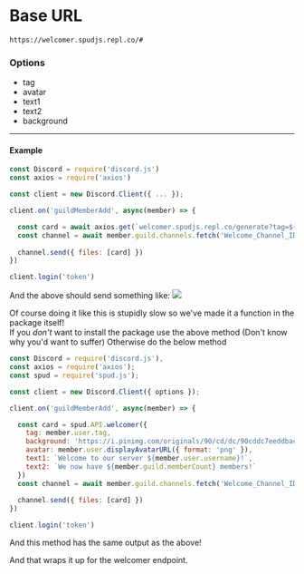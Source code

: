 # Base URL
```
https://welcomer.spudjs.repl.co/#
```

### Options
- tag
- avatar
- text1
- text2
- background
---
#### Example
```js
const Discord = require('discord.js')
const axios = require('axios')

const client = new Discord.Client({ ... });

client.on('guildMemberAdd', async(member) => {

  const card = await axios.get(`welcomer.spudjs.repl.co/generate?tag=${member.user.tag}&avatar=${member.user.displayAvatarURL({ format: 'png' })}&background=https://i.pinimg.com/originals/90/cd/dc/90cddc7eeddbac6b17b4e25674e9e971.jpg`);
  const channel = await member.guild.channels.fetch('Welcome_Channel_ID');
  
  channel.send({ files: [card] })
})

client.login('token')
```
And the above should send something like:
![](https://welcomer.spudjs.repl.co/generate?tag=</Keita>&background=https://i.pinimg.com/originals/90/cd/dc/90cddc7eeddbac6b17b4e25674e9e971.jpg&avatar=https://cdn.discordapp.com/avatars/814179005515038720/569c2e33f4d3ecbce6008474cc6c6122.png&text1=Welcome%20to%20our%20server%20%3C/Keita%3E&text2=We%20now%20have%2010%20members!)

Of course doing it like this is stupidly slow so we've made it a function in the package itself!<br>
If you *don't* want to install the package use the above method (Don't know why you'd want to suffer) Otherwise do the below method

```js
const Discord = require('discord.js'),
const axios = require('axios');
const spud = require('spud.js');

const client = new Discord.Client({ options });

client.on('guildMemberAdd', async(member) => {

  const card = spud.API.welcomer({
    tag: member.user.tag,
    background: 'https://i.pinimg.com/originals/90/cd/dc/90cddc7eeddbac6b17b4e25674e9e971.jpg',
    avatar: member.user.displayAvatarURL({ format: 'png' }),
    text1: `Welcome to our server ${member.user.username}!`,
    text2: `We now have ${member.guild.memberCount} members!`
  })
  const channel = await member.guild.channels.fetch('Welcome_Channel_ID');
  
  channel.send({ files: [card] })
})

client.login('token')
```
And this method has the same output as the above!

And that wraps it up for the welcomer endpoint.



